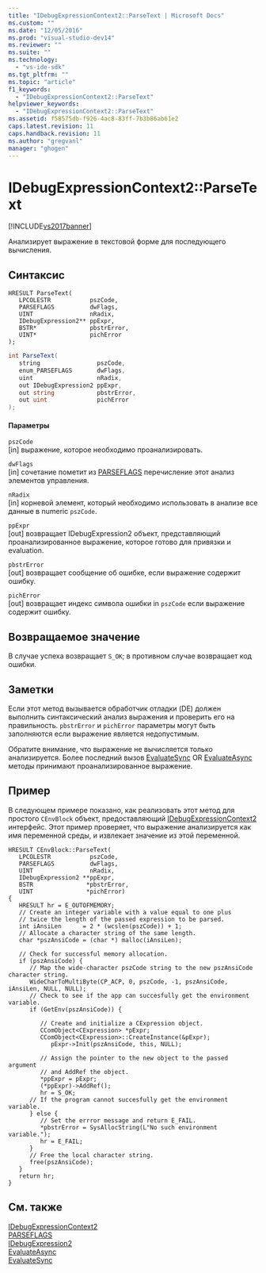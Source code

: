 ```yaml
---
title: "IDebugExpressionContext2::ParseText | Microsoft Docs"
ms.custom: ""
ms.date: "12/05/2016"
ms.prod: "visual-studio-dev14"
ms.reviewer: ""
ms.suite: ""
ms.technology: 
  - "vs-ide-sdk"
ms.tgt_pltfrm: ""
ms.topic: "article"
f1_keywords: 
  - "IDebugExpressionContext2::ParseText"
helpviewer_keywords: 
  - "IDebugExpressionContext2::ParseText"
ms.assetid: f58575db-f926-4ac8-83ff-7b3b86ab61e2
caps.latest.revision: 11
caps.handback.revision: 11
ms.author: "gregvanl"
manager: "ghogen"
---
```

# IDebugExpressionContext2::ParseText
[!INCLUDE[vs2017banner](../../../code-quality/includes/vs2017banner.md)]

Анализирует выражение в текстовой форме для последующего вычисления.  
  
## Синтаксис  
  
```cpp#  
HRESULT ParseText(   
   LPCOLESTR           pszCode,  
   PARSEFLAGS          dwFlags,  
   UINT                nRadix,  
   IDebugExpression2** ppExpr,  
   BSTR*               pbstrError,  
   UINT*               pichError  
);  
```  
  
```c#  
int ParseText(   
   string                pszCode,  
   enum_PARSEFLAGS       dwFlags,  
   uint                  nRadix,  
   out IDebugExpression2 ppExpr,  
   out string            pbstrError,  
   out uint              pichError  
);  
```  
  
#### Параметры  
 `pszCode`  
 \[in\] выражение, которое необходимо проанализировать.  
  
 `dwFlags`  
 \[in\] сочетание пометит из [PARSEFLAGS](../../../extensibility/debugger/reference/parseflags.md) перечисление этот анализ элементов управления.  
  
 `nRadix`  
 \[in\] корневой элемент, который необходимо использовать в анализе все данные в numeric `pszCode`.  
  
 `ppExpr`  
 \[out\] возвращает IDebugExpression2 объект, представляющий проанализированное выражение, которое готово для привязки и evaluation.  
  
 `pbstrError`  
 \[out\] возвращает сообщение об ошибке, если выражение содержит ошибку.  
  
 `pichError`  
 \[out\] возвращает индекс символа ошибки in `pszCode` если выражение содержит ошибку.  
  
## Возвращаемое значение  
 В случае успеха возвращает `S_OK`; в противном случае возвращает код ошибки.  
  
## Заметки  
 Если этот метод вызывается обработчик отладки \(DE\) должен выполнить синтаксический анализ выражения и проверить его на правильность.  `pbstrError` и  `pichError` параметры могут быть заполняются если выражение является недопустимым.  
  
 Обратите внимание, что выражение не вычисляется только анализируется.  Более последний вызов [EvaluateSync](../../../extensibility/debugger/reference/idebugexpression2-evaluatesync.md) OR  [EvaluateAsync](../../../extensibility/debugger/reference/idebugexpression2-evaluateasync.md) методы принимают проанализированное выражение.  
  
## Пример  
 В следующем примере показано, как реализовать этот метод для простого `CEnvBlock` объект, предоставляющий  [IDebugExpressionContext2](../../../extensibility/debugger/reference/idebugexpressioncontext2.md) интерфейс.  Этот пример проверяет, что выражение анализируется как имя переменной среды, и извлекает значение из этой переменной.  
  
```cpp#  
HRESULT CEnvBlock::ParseText(  
   LPCOLESTR           pszCode,  
   PARSEFLAGS          dwFlags,  
   UINT                nRadix,  
   IDebugExpression2 **ppExpr,  
   BSTR               *pbstrError,  
   UINT               *pichError)  
{  
   HRESULT hr = E_OUTOFMEMORY;    
   // Create an integer variable with a value equal to one plus    
   // twice the length of the passed expression to be parsed.    
   int iAnsiLen      = 2 * (wcslen(pszCode)) + 1;    
   // Allocate a character string of the same length.    
   char *pszAnsiCode = (char *) malloc(iAnsiLen);    
  
   // Check for successful memory allocation.    
   if (pszAnsiCode) {    
      // Map the wide-character pszCode string to the new pszAnsiCode character string.    
      WideCharToMultiByte(CP_ACP, 0, pszCode, -1, pszAnsiCode, iAnsiLen, NULL, NULL);    
      // Check to see if the app can succesfully get the environment variable.    
      if (GetEnv(pszAnsiCode)) {    
  
         // Create and initialize a CExpression object.    
         CComObject<CExpression> *pExpr;    
         CComObject<CExpression>::CreateInstance(&pExpr);    
            pExpr->Init(pszAnsiCode, this, NULL);    
  
         // Assign the pointer to the new object to the passed argument  
         // and AddRef the object.    
         *ppExpr = pExpr;    
         (*ppExpr)->AddRef();    
         hr = S_OK;    
      // If the program cannot succesfully get the environment variable.    
      } else {    
         // Set the errror message and return E_FAIL.    
         *pbstrError = SysAllocString(L"No such environment variable.");    
         hr = E_FAIL;    
      }    
      // Free the local character string.    
      free(pszAnsiCode);    
   }    
   return hr;    
}    
```  
  
## См. также  
 [IDebugExpressionContext2](../../../extensibility/debugger/reference/idebugexpressioncontext2.md)   
 [PARSEFLAGS](../../../extensibility/debugger/reference/parseflags.md)   
 [IDebugExpression2](../../../extensibility/debugger/reference/idebugexpression2.md)   
 [EvaluateAsync](../../../extensibility/debugger/reference/idebugexpression2-evaluateasync.md)   
 [EvaluateSync](../../../extensibility/debugger/reference/idebugexpression2-evaluatesync.md)